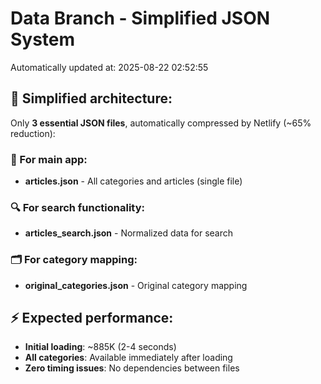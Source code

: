 # Data Branch - Simplified JSON System
Automatically updated at: 2025-08-22 02:52:55

## 🎯 Simplified architecture:
Only **3 essential JSON files**, automatically compressed by Netlify (~65% reduction):

### 📱 For main app:
- **articles.json** - All categories and articles (single file)

### 🔍 For search functionality:
- **articles_search.json** - Normalized data for search

### 🗂️ For category mapping:
- **original_categories.json** - Original category mapping

## ⚡ Expected performance:
- **Initial loading**: ~885K (2-4 seconds)
- **All categories**: Available immediately after loading
- **Zero timing issues**: No dependencies between files

